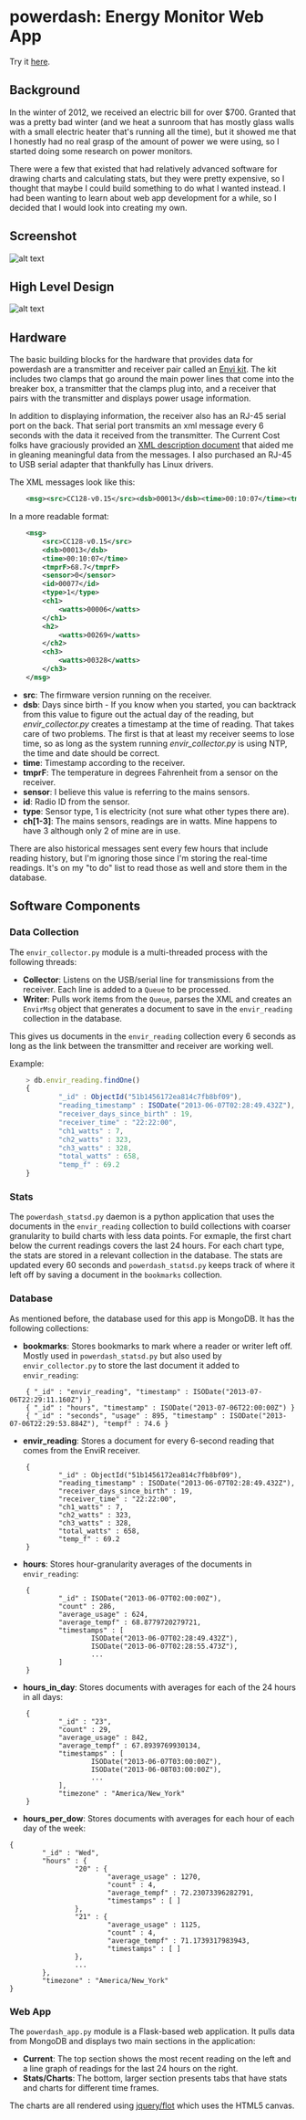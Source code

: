 # powerdash: Energy Monitor Web App #

Try it <a href="http://linstid.com/powerdash">here</a>.

## Background ##
In the winter of 2012, we received an electric bill for over $700. Granted that was a pretty bad winter (and we heat a sunroom that has mostly glass walls with a small electric heater that's running all the time), but it showed me that I honestly had no real grasp of the amount of power we were using, so I started doing some research on power monitors.

There were a few that existed that had relatively advanced software for drawing charts and calculating stats, but they were pretty expensive, so I thought that maybe I could build something to do what I wanted instead. I had been wanting to learn about web app development for a while, so I decided that I would look into creating my own.

## Screenshot ##

![alt text](https://github.com/clinstid/powerdash/raw/master/powerdash_screenshot_2013-07-06.png "powerdash screenshot")

## High Level Design ##

![alt text](https://github.com/clinstid/powerdash/raw/master/high_level_design.png "powerdash screenshot")

## Hardware ##
The basic building blocks for the hardware that provides data for powerdash are a transmitter and receiver pair called an <a href="http://www.currentcost.net/Monitor%20Details.html">Envi kit</a>. The kit includes two clamps that go around the main power lines that come into the breaker box, a transmitter that the clamps plug into, and a receiver that pairs with the transmitter and displays power usage information.

In addition to displaying information, the receiver also has an RJ-45 serial port on the back. That serial port transmits an xml message every 6 seconds with the data it received from the transmitter. The Current Cost folks have graciously provided an <a href="http://www.currentcost.com/download/Envi%20XML%20v19%20-%202011-01-11.pdf">XML description document</a> that aided me in gleaning meaningful data from the messages. I also purchased an RJ-45 to USB serial adapter that thankfully has Linux drivers.

The XML messages look like this:

```xml
    <msg><src>CC128-v0.15</src><dsb>00013</dsb><time>00:10:07</time><tmprF>68.7</tmprF><sensor>0</sensor><id>00077</id><type>1</type><ch1><watts>00006</watts></ch1><ch2><watts>00269</watts></ch2><ch3><watts>00328</watts></ch3></msg>
```

In a more readable format:

```xml
    <msg>
        <src>CC128-v0.15</src>
        <dsb>00013</dsb>
        <time>00:10:07</time>
        <tmprF>68.7</tmprF>
        <sensor>0</sensor>
        <id>00077</id>
        <type>1</type>
        <ch1>
            <watts>00006</watts>
        </ch1>
        <h2>
            <watts>00269</watts>
        </ch2>
        <ch3>
            <watts>00328</watts>
        </ch3>
    </msg>
```

* **src**: The firmware version running on the receiver.
* **dsb**: Days since birth - If you know when you started, you can backtrack from this value to figure out the actual day of the reading, but *envir_collector.py* creates a timestamp at the time of reading. That takes care of two problems. The first is that at least my receiver seems to lose time, so as long as the system running *envir_collector.py* is using NTP, the time and date should be correct.
* **time**: Timestamp according to the receiver.
* **tmprF**: The temperature in degrees Fahrenheit from a sensor on the receiver.
* **sensor**: I believe this value is referring to the mains sensors.
* **id**: Radio ID from the sensor.
* **type**: Sensor type, 1 is electricity (not sure what other types there are).
* **ch[1-3]**: The mains sensors, readings are in watts. Mine happens to have 3 although only 2 of mine are in use.

There are also historical messages sent every few hours that include reading history, but I'm ignoring those since I'm storing the real-time readings. It's on my "to do" list to read those as well and store them in the database.

## Software Components ##

### Data Collection ###
The `envir_collector.py` module is a multi-threaded process with the following threads: 

* **Collector**: Listens on the USB/serial line for transmissions from the receiver. Each line is added to a `Queue` to be processed.
* **Writer**: Pulls work items from the `Queue`, parses the XML and creates an `EnvirMsg` object that generates a document to save in the `envir_reading` collection in the database. 

This gives us documents in the `envir_reading` collection every 6 seconds as long as the link between the transmitter and receiver are working well.

Example:
```javascript
    > db.envir_reading.findOne()
    {
            "_id" : ObjectId("51b1456172ea814c7fb8bf09"),
            "reading_timestamp" : ISODate("2013-06-07T02:28:49.432Z"),
            "receiver_days_since_birth" : 19,
            "receiver_time" : "22:22:00",
            "ch1_watts" : 7,
            "ch2_watts" : 323,
            "ch3_watts" : 328,
            "total_watts" : 658,
            "temp_f" : 69.2
    }
```

### Stats ###
The `powerdash_statsd.py` daemon is a python application that uses the documents in the `envir_reading` collection to build collections with coarser granularity to build charts with less data points. For exmaple, the first chart below the current readings covers the last 24 hours. For each chart type, the stats are stored in a relevant collection in the database. The stats are updated every 60 seconds and `powerdash_statsd.py` keeps track of where it left off by saving a document in the `bookmarks` collection.

### Database ###
As mentioned before, the database used for this app is MongoDB. It has the following collections:

* **bookmarks**: Stores bookmarks to mark where a reader or writer left off. Mostly used in `powerdash_statsd.py` but also used by `envir_collector.py` to store the last document it added to `envir_reading`:

```
    { "_id" : "envir_reading", "timestamp" : ISODate("2013-07-06T22:29:11.160Z") }
    { "_id" : "hours", "timestamp" : ISODate("2013-07-06T22:00:00Z") }
    { "_id" : "seconds", "usage" : 895, "timestamp" : ISODate("2013-07-06T22:29:53.884Z"), "tempf" : 74.6 }
```

* **envir_reading**: Stores a document for every 6-second reading that comes from the EnviR receiver.

```
    {
            "_id" : ObjectId("51b1456172ea814c7fb8bf09"),
            "reading_timestamp" : ISODate("2013-06-07T02:28:49.432Z"),
            "receiver_days_since_birth" : 19,
            "receiver_time" : "22:22:00",
            "ch1_watts" : 7,
            "ch2_watts" : 323,
            "ch3_watts" : 328,
            "total_watts" : 658,
            "temp_f" : 69.2
    }
```

* **hours**: Stores hour-granularity averages of the documents in `envir_reading`:

```
    {
            "_id" : ISODate("2013-06-07T02:00:00Z"),
            "count" : 286,
            "average_usage" : 624,
            "average_tempf" : 68.8779720279721,
            "timestamps" : [
                    ISODate("2013-06-07T02:28:49.432Z"),
                    ISODate("2013-06-07T02:28:55.473Z"),
                    ...
            ]
    }
```

* **hours_in_day**: Stores documents with averages for each of the 24 hours in all days:

```
    {
            "_id" : "23",
            "count" : 29,
            "average_usage" : 842,
            "average_tempf" : 67.8939769930134,
            "timestamps" : [
                    ISODate("2013-06-07T03:00:00Z"),
                    ISODate("2013-06-08T03:00:00Z"),
                    ...
            ],
            "timezone" : "America/New_York"
    }
```

* **hours_per_dow**: Stores documents with averages for each hour of each day of the week:

```
{
        "_id" : "Wed",
        "hours" : {
                "20" : {
                        "average_usage" : 1270,
                        "count" : 4,
                        "average_tempf" : 72.23073396282791,
                        "timestamps" : [ ]
                },
                "21" : {
                        "average_usage" : 1125,
                        "count" : 4,
                        "average_tempf" : 71.1739317983943,
                        "timestamps" : [ ]
                },
                ...
        },
        "timezone" : "America/New_York"
}
```

### Web App ###
The `powerdash_app.py` module is a Flask-based web application. It pulls data from MongoDB and displays two main sections in the application:

* **Current**: The top section shows the most recent reading on the left and a line graph of readings for the last 24 hours on the right.
* **Stats/Charts**: The bottom, larger section presents tabs that have stats and charts for different time frames.

The charts are all rendered using <a href="http://www.flotcharts.org/">jquery/flot</a> which uses the HTML5 canvas. 
